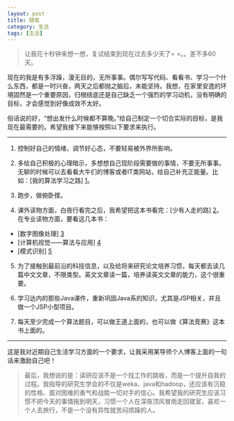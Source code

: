 ```yaml
---
layout: post
title: 随笔
category: 生活
tags: [生活]
---
```


> 让我花十秒钟来想一想，复试结束到现在过去多少天了= =。。差不多60天。

现在的我是有多浮躁，漫无目的，无所事事。偶尔写写代码、看看书、学习一个什么东西，都是一时兴奋，两天之后都抛之脑后，未能坚持。我想，在家里安逸的环境固然是一个重要原因，归根结底还是自己缺乏一个强烈的学习动机，没有明确的目标，才会感觉到好像成效不太好。

俗话说的好，“想出发什么时候都不算晚。”给自己制定一个切合实际的目标，是我现在最需要的。希望我接下来能够按照以下要求来执行。

---

1. 控制好自己的情绪，调节好心态，不要轻易被外界所影响。

2. 多给自己积极的心理暗示，多想想自己现阶段需要做的事情，不要无所事事。无聊的时候可以去看看大牛们的博客或者IT类网站，给自己补充正能量。比如：[我的算法学习之路] [1]。

3. 跑步，做俯卧撑。

4. 课外读物方面，白夜行看完之后，我希望把这本书看完：[少有人走的路] [2]。在专业读物方面，要看这几本书：
- [数字图像处理] [3]
- [计算机视觉——算法与应用] [4]
- [模式识别] [5]

5. 为了接触到最前沿的科技信息，以及给将来研究论文培养习惯，每天都去读几篇中文文章，不限类型。英文文章读一篇，培养读英文文章的能力，这个很重要。

6. 学习达内的那些Java课件，重新巩固Java系的知识，尤其是JSP相关，并且做一个JSP小型项目。

7. 每天至少完成一个算法题目，可以做王道上面的，也可以做《算法竞赛》这本书上面的。

---

这是我对近期自己生活学习方面的一个要求，让我采用某导师个人博客上面的一句话来激励自己吧！

>最后，我想说的是：读研应该不是一个找工作的跳板，而是一个提升自我的过程。我指导的研究生学会的不仅是weka、java和hadoop，还应该有沉稳的性格、面对困难的勇气和战胜一切对手的信心。我希望我的研究生应该习惯不把今天的事情拖到明天，习惯一个人在深夜顶风冒雨走回寝室，喜欢一个人去旅行，不是一个没有异性就苦闷烦躁的人。

[1]: http://blog.jobbole.com/67348/

[2]: http://book.douban.com/subject/1775691/

[3]: http://book.douban.com/subject/4285832/

[4]: http://book.douban.com/subject/10465997/

[5]: http://book.douban.com/subject/5250752/